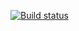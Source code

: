 [![Build status](https://ci.appveyor.com/api/projects/status/hv2pxqilc1j5x7k2?svg=true)](https://ci.appveyor.com/project/Cancelkam/pageobjecttransfermoney)